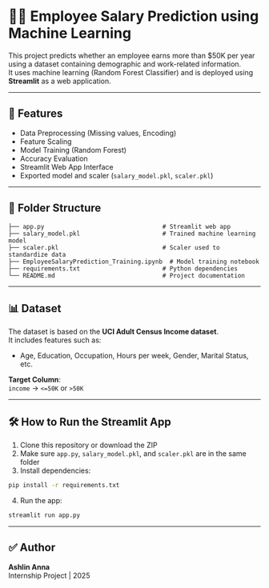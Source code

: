 # 👩‍💻 Employee Salary Prediction using Machine Learning

This project predicts whether an employee earns more than $50K per year using a dataset containing demographic and work-related information.  
It uses machine learning (Random Forest Classifier) and is deployed using **Streamlit** as a web application.

---

## 🚀 Features

- Data Preprocessing (Missing values, Encoding)
- Feature Scaling
- Model Training (Random Forest)
- Accuracy Evaluation
- Streamlit Web App Interface
- Exported model and scaler (`salary_model.pkl`, `scaler.pkl`)

---

## 📂 Folder Structure

```
├── app.py                                 # Streamlit web app
├── salary_model.pkl                       # Trained machine learning model
├── scaler.pkl                             # Scaler used to standardize data
├── EmployeeSalaryPrediction_Training.ipynb  # Model training notebook
├── requirements.txt                       # Python dependencies
└── README.md                              # Project documentation
```

---

## 📊 Dataset

The dataset is based on the **UCI Adult Census Income dataset**.  
It includes features such as:
- Age, Education, Occupation, Hours per week, Gender, Marital Status, etc.

**Target Column**:  
`income` → `<=50K` or `>50K`

---

## 🛠️ How to Run the Streamlit App

1. Clone this repository or download the ZIP  
2. Make sure `app.py`, `salary_model.pkl`, and `scaler.pkl` are in the same folder  
3. Install dependencies:

```bash
pip install -r requirements.txt
```

4. Run the app:

```bash
streamlit run app.py
```

---

## ✅ Author

**Ashlin Anna**  
Internship Project | 2025

